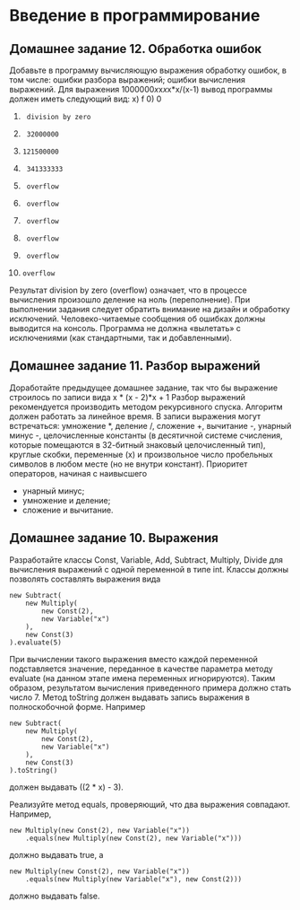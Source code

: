 # Введение в программирование
## Домашнее задание 12. Обработка ошибок
Добавьте в программу вычисляющую выражения обработку ошибок, в том числе:
ошибки разбора выражений;
ошибки вычисления выражений.
Для выражения 1000000*x*x*x*x*x/(x-1) вывод программы должен иметь следующий вид:
x)      f
0)      0
1)      division by zero
2)      32000000
3)     121500000
4)      341333333
5)      overflow
6)      overflow
7)      overflow
8)      overflow
9)      overflow
10)     overflow
            
Результат division by zero (overflow) означает, что в процессе вычисления произошло деление на ноль (переполнение).
При выполнении задания следует обратить внимание на дизайн и обработку исключений.
Человеко-читаемые сообщения об ошибках должны выводится на консоль.
Программа не должна «вылетать» с исключениями (как стандартными, так и добавленными).

## Домашнее задание 11. Разбор выражений
Доработайте предыдущее домашнее задание, так что бы выражение строилось по записи вида
x * (x - 2)*x + 1
Разбор выражений рекомендуется производить методом рекурсивного спуска. Алгоритм должен работать за линейное время.
В записи выражения могут встречаться: умножение *, деление /, сложение +, вычитание -, унарный минус -, целочисленные константы (в десятичной системе счисления, которые помещаются в 32-битный знаковый целочисленный тип), круглые скобки, переменные (x) и произвольное число пробельных символов в любом месте (но не внутри констант).
Приоритет операторов, начиная с наивысшего
* унарный минус;
* умножение и деление;
* сложение и вычитание.

## Домашнее задание 10. Выражения
Разработайте классы Const, Variable, Add, Subtract, Multiply, Divide для вычисления выражений с одной переменной в типе int.
Классы должны позволять составлять выражения вида
```
new Subtract(
    new Multiply(
        new Const(2),
        new Variable("x")
    ),
    new Const(3)
).evaluate(5)
```
            
При вычислении такого выражения вместо каждой переменной подставляется значение, переданное в качестве параметра методу evaluate (на данном этапе имена переменных игнорируются). Таким образом, результатом вычисления приведенного примера должно стать число 7.
Метод toString должен выдавать запись выражения в полноскобочной форме. Например

```
new Subtract(
    new Multiply(
        new Const(2),
        new Variable("x")
    ),
    new Const(3)
).toString()
```

должен выдавать ((2 * x) - 3).

Реализуйте метод equals, проверяющий, что два выражения совпадают. Например,
```
new Multiply(new Const(2), new Variable("x"))
    .equals(new Multiply(new Const(2), new Variable("x")))
```

должно выдавать true, а

```
new Multiply(new Const(2), new Variable("x"))
    .equals(new Multiply(new Variable("x"), new Const(2)))
```
должно выдавать false.
